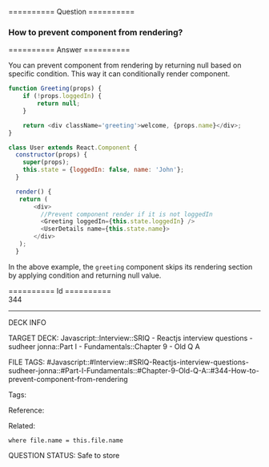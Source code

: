 ========== Question ==========  

### How to prevent component from rendering?  

========== Answer ==========  

You can prevent component from rendering by returning null based on specific condition. This way it can conditionally render component.

```javascript
function Greeting(props) {
    if (!props.loggedIn) {
        return null;
    }

    return <div className='greeting'>welcome, {props.name}</div>;
}
```

```javascript
class User extends React.Component {
  constructor(props) {
    super(props);
    this.state = {loggedIn: false, name: 'John'};
  }

  render() {
   return (
       <div>
         //Prevent component render if it is not loggedIn
         <Greeting loggedIn={this.state.loggedIn} />
         <UserDetails name={this.state.name}>
       </div>
   );
  }
```

In the above example, the `greeting` component skips its rendering section by applying condition and returning null value.

========== Id ==========  
344

---

DECK INFO

TARGET DECK: Javascript::Interview::SRIQ - Reactjs interview questions - sudheer jonna::Part I - Fundamentals::Chapter 9 - Old Q A

FILE TAGS: #Javascript::#Interview::#SRIQ-Reactjs-interview-questions-sudheer-jonna::#Part-I-Fundamentals::#Chapter-9-Old-Q-A::#344-How-to-prevent-component-from-rendering

Tags:

Reference:

Related:

```dataview
where file.name = this.file.name
```

QUESTION STATUS: Safe to store
